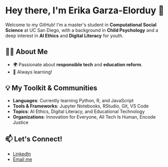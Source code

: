 # Hey there, I'm Erika Garza-Elorduy 👋

Welcome to my GitHub! I'm a master's student in **Computational Social Science** at UC San Diego, with a background in **Child Psychology** and a deep interest in **AI Ethics** and **Digital Literacy** for youth.

## 👩‍💻 About Me
- 🌍 Passionate about **responsible tech** and **education reform**.
- 📖 Always learning!

## 💡 My Toolkit & Communities
- **Languages**: Currently learning Python, R, and JavaScript
- **Tools & Frameworks**: Jupyter Notebooks, RStudio, Git, VS Code
- **Topics**: AI Ethics, Digital Literacy, and Educational Technology
- **Organizations**: Innovation for Everyone, All Tech Is Human, Encode Justice

## 📫 Let's Connect!
- [LinkedIn](https://www.linkedin.com/in/erika-garza-elorduy/)
- [Email me](mailto:erikagarzaelorduy@gmail.com)
